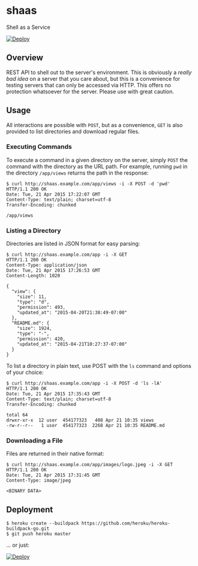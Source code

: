 # shaas
Shell as a Service

[![Deploy](https://www.herokucdn.com/deploy/button.png)](https://heroku.com/deploy?template=https://github.com/heroku/shaas)

## Overview
REST API to shell out to the server's environment. This is obviously a *really bad idea* on a server that you care about, but this is a convenience for testing servers that can only be accessed via HTTP. This offers no protection whatsoever for the server. Please use with great caution.

## Usage

All interactions are possible with `POST`, but as a convenience, `GET` is also provided to list directories and download regular files.

### Executing Commands

To execute a command in a given directory on the server, simply `POST` the command with the directory as the URL path. For example, running `pwd` in the directory `/app/views` returns the path in the response:

```
$ curl http://shaas.example.com/app/views -i -X POST -d 'pwd'
HTTP/1.1 200 OK
Date: Tue, 21 Apr 2015 17:22:07 GMT
Content-Type: text/plain; charset=utf-8
Transfer-Encoding: chunked

/app/views
```

### Listing a Directory

Directories are listed in JSON format for easy parsing:

```
$ curl http://shaas.example.com/app -i -X GET
HTTP/1.1 200 OK
Content-Type: application/json
Date: Tue, 21 Apr 2015 17:26:53 GMT
Content-Length: 1020

{
  "view": {
    "size": 11,
    "type": "d",
    "permission": 493,
    "updated_at": "2015-04-20T21:38:49-07:00"
  },
  "README.md": {
    "size": 1924,
    "type": "-",
    "permission": 420,
    "updated_at": "2015-04-21T10:27:37-07:00"
  }
}
```

To list a directory in plain text, use POST with the `ls` command and options of your choice:

```
$ curl http://shaas.example.com/app -i -X POST -d 'ls -lA'
HTTP/1.1 200 OK
Date: Tue, 21 Apr 2015 17:35:43 GMT
Content-Type: text/plain; charset=utf-8
Transfer-Encoding: chunked

total 64
drwxr-xr-x  12 user  454177323   408 Apr 21 10:35 views
-rw-r--r--   1 user  454177323  2268 Apr 21 10:35 README.md
```

### Downloading a File

Files are returned in their native format:

```
$ curl http://shaas.example.com/app/images/logo.jpeg -i -X GET
HTTP/1.1 200 OK
Date: Tue, 21 Apr 2015 17:31:45 GMT
Content-Type: image/jpeg

<BINARY DATA>
```



## Deployment

    $ heroku create --buildpack https://github.com/heroku/heroku-buildpack-go.git
    $ git push heroku master
    
... or just:

[![Deploy](https://www.herokucdn.com/deploy/button.png)](https://heroku.com/deploy?template=https://github.com/heroku/shaas)
